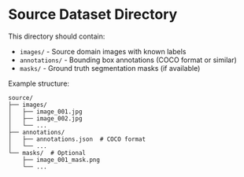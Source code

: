 # Source Dataset Directory

This directory should contain:
- `images/` - Source domain images with known labels
- `annotations/` - Bounding box annotations (COCO format or similar)
- `masks/` - Ground truth segmentation masks (if available)

Example structure:
```
source/
├── images/
│   ├── image_001.jpg
│   ├── image_002.jpg
│   └── ...
├── annotations/
│   ├── annotations.json  # COCO format
│   └── ...
└── masks/  # Optional
    ├── image_001_mask.png
    └── ...
```
